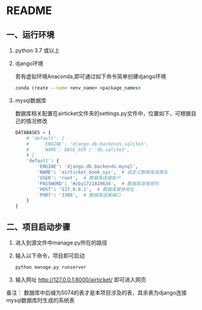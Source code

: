 # README

## 一、运行环境

1. python 3.7 或以上

2. django环境

   若有虚拟环境Anaconda,即可通过如下命令简单创建django环境

   ```cmd
   conda create --name <env_name> <package_names>
   ```

3. mysql数据库

   数据库相关配置在airticket文件夹的settings.py文件中，位置如下，可根据自己的情况修改

   ```python
   DATABASES = {
       # 'default': {
       #     'ENGINE': 'django.db.backends.sqlite3',
       #     'NAME': BASE_DIR / 'db.sqlite3',
       # }
       'default': {
           'ENGINE': 'django.db.backends.mysql',
           'NAME': 'airticket_book_sys',  # 自定义数据库连接名
           'USER': 'root',  # 数据库连接账户
           'PASSWORD': '#zby1721819634',  # 数据库连接密码
           'HOST': '127.0.0.1',  # 数据库服务地址
           'PORT': '3306',  # 数据库连接端口
       }
   }
   ```

   

## 二、项目启动步骤

1. 进入到源文件中manage.py所在的路径

2. 输入以下命令，项目即可启动 

   ```cmd
   python manage.py runserver
   ```

3. 输入网址 http://127.0.0.1:8000/airticket/ 即可进入网页



备注： 数据库中后缀为5074的表才是本项目涉及的表，其余表为django连接mysql数据库时生成的系统表